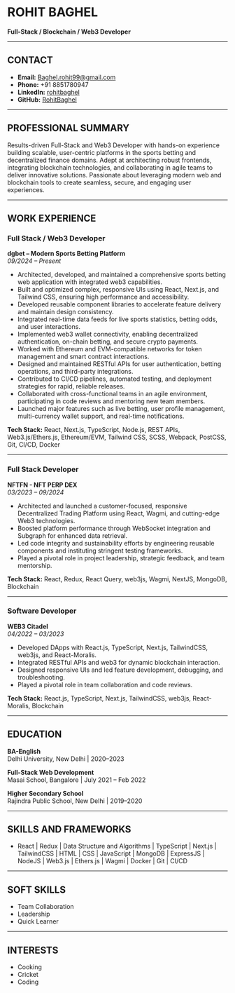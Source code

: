 # ROHIT BAGHEL
**Full-Stack / Blockchain / Web3 Developer**

---

## CONTACT

- **Email:** Baghel.rohit99@gmail.com  
- **Phone:** +91 8851780947  
- **LinkedIn:** [rohitbaghel](https://linkedin.com/in/rohitbaghel)  
- **GitHub:** [RohitBaghel](https://github.com/RohitBaghel)  

---

## PROFESSIONAL SUMMARY

Results-driven Full-Stack and Web3 Developer with hands-on experience building scalable, user-centric platforms in the sports betting and decentralized finance domains. Adept at architecting robust frontends, integrating blockchain technologies, and collaborating in agile teams to deliver innovative solutions. Passionate about leveraging modern web and blockchain tools to create seamless, secure, and engaging user experiences.

---

## WORK EXPERIENCE

### Full Stack / Web3 Developer  
**dgbet – Modern Sports Betting Platform**  
*09/2024 – Present*

- Architected, developed, and maintained a comprehensive sports betting web application with integrated web3 capabilities.
- Built and optimized complex, responsive UIs using React, Next.js, and Tailwind CSS, ensuring high performance and accessibility.
- Developed reusable component libraries to accelerate feature delivery and maintain design consistency.
- Integrated real-time data feeds for live sports statistics, betting odds, and user interactions.
- Implemented web3 wallet connectivity, enabling decentralized authentication, on-chain betting, and secure crypto payments.
- Worked with Ethereum and EVM-compatible networks for token management and smart contract interactions.
- Designed and maintained RESTful APIs for user authentication, betting operations, and third-party integrations.
- Contributed to CI/CD pipelines, automated testing, and deployment strategies for rapid, reliable releases.
- Collaborated with cross-functional teams in an agile environment, participating in code reviews and mentoring new team members.
- Launched major features such as live betting, user profile management, multi-currency wallet support, and real-time notifications.

**Tech Stack:** React, Next.js, TypeScript, Node.js, REST APIs, Web3.js/Ethers.js, Ethereum/EVM, Tailwind CSS, SCSS, Webpack, PostCSS, Git, CI/CD, Docker

---

### Full Stack Developer  
**NFTFN - NFT PERP DEX**  
*03/2023 – 09/2024*

- Architected and launched a customer-focused, responsive Decentralized Trading Platform using React, Wagmi, and cutting-edge Web3 technologies.
- Boosted platform performance through WebSocket integration and Subgraph for enhanced data retrieval.
- Led code integrity and sustainability efforts by engineering reusable components and instituting stringent testing frameworks.
- Played a pivotal role in project leadership, strategic feedback, and team mentorship.

**Tech Stack:** React, Redux, React Query, web3js, Wagmi, NextJS, MongoDB, Blockchain

---

### Software Developer  
**WEB3 Citadel**  
*04/2022 – 03/2023*

- Developed DApps with React.js, TypeScript, Next.js, TailwindCSS, web3js, and React-Moralis.
- Integrated RESTful APIs and web3 for dynamic blockchain interaction.
- Designed responsive UIs and led feature development, debugging, and troubleshooting.
- Played a pivotal role in team collaboration and code reviews.

**Tech Stack:** React.js, TypeScript, Next.js, TailwindCSS, web3js, React-Moralis, Blockchain

---

## EDUCATION

**BA-English**  
Delhi University, New Delhi | 2020–2023

**Full-Stack Web Development**  
Masai School, Bangalore | July 2021 – Feb 2022

**Higher Secondary School**  
Rajindra Public School, New Delhi | 2019–2020

---

## SKILLS AND FRAMEWORKS

- React | Redux | Data Structure and Algorithms | TypeScript | Next.js | TailwindCSS | HTML | CSS | JavaScript | MongoDB | ExpressJS | NodeJS | Web3.js | Ethers.js | Wagmi | Docker | Git | CI/CD

---

## SOFT SKILLS

- Team Collaboration
- Leadership
- Quick Learner

---

## INTERESTS

- Cooking
- Cricket
- Coding
